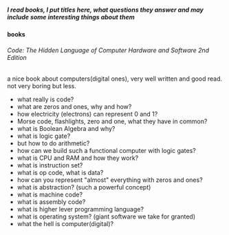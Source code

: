 ##### I read books, I put titles here, what questions they answer and may include some interesting things about them

#### books

###### Code: The Hidden Language of Computer Hardware and Software 2nd Edition

a nice book about computers(digital ones), very well written and good read. not very boring but less.

- what really is code?
- what are zeros and ones, why and how?
- how electricity (electrons) can represent 0 and 1?
- Morse code, flashlights, zero and one, what they have in common?
- what is Boolean Algebra and why?
- what is logic gate?
- but how to do arithmetic?
- how can we build such a functional computer with logic gates?
- what is CPU and RAM and how they work?
- what is instruction set?
- what is op code, what is data?
- how can you represent "almost" everything with zeros and ones?
- what is abstraction? (such a powerful concept)
- what is machine code?
- what is assembly code?
- what is higher lever programming language?
- what is operating system? (giant software we take for granted)
- what the hell is computer(digital)?
